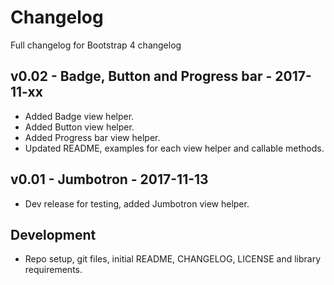 # Changelog

Full changelog for Bootstrap 4 changelog

## v0.02 - Badge, Button and Progress bar - 2017-11-xx

* Added Badge view helper.
* Added Button view helper.
* Added Progress bar view helper.
* Updated README, examples for each view helper and callable methods. 

## v0.01 - Jumbotron - 2017-11-13

* Dev release for testing, added Jumbotron view helper.

## Development

* Repo setup, git  files, initial README, CHANGELOG, LICENSE and library requirements.
